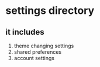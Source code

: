 # settings directory

## it includes

1. theme changing settings
2. shared preferences
3. account settings